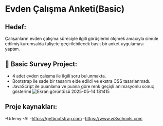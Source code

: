 # Evden Çalışma Anketi(Basic)

## Hedef:
Çalışanların evden çalışma süreciyle ilgili görüşlerini ölçmek amacıyla simüle edilmiş kurumsalda faliyete geçirilebilecek basit bir anket uygulaması yaptım.

## 🚀 Basic Survey Project:

- 4 adet evden çalışma ile ilgili soru bulunmakta.
- Bootstrap ile sade bir tasarım elde edildi ve ekstra CSS tasarlanmadı.
- JavaScript ile puanlama ve puana göre renk geçişli animasyonlu sonuç gösterimi
![Ekran görüntüsü 2025-05-14 181415](https://github.com/user-attachments/assets/c1110479-4fe8-40dc-a77c-083ab0fa1776)




## Proje kaynakları:
-Udemy
-AI
-https://getbootstrap.com
-https://www.w3schools.com
